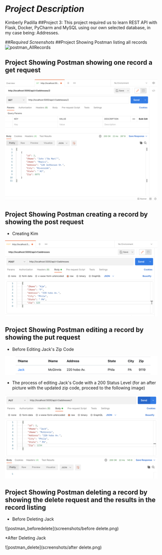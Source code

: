 # *Project Description*
Kimberly Padilla
##Project 3:
This project required us to learn REST API with Flask, Docker, PyCharm and MySQL
using our own selected database, in my case being: Addresses.

##*Required Screenshots*
##Project Showing Postman listing all records
![postman_AllRecords](screenshots/allrecords.png)

## Project Showing Postman showing one record a get request
![postman_GetRequest](screenshots/getrequest.png)

## Project Showing Postman creating a record by showing the post request
* Creating Kim

![postman_create](screenshots/create.png)

## Project Showing Postman editing a record by showing the put request
* Before Editing Jack's Zip Code

![postman_beforeedit](screenshots/beforeedit.png)

* The process of editing Jack's Code with a 200 Status Level (for an after picture with the updated zip code, proceed to the following image)

![postman_edit](screenshots/edit.png)

## Project Showing Postman deleting a record by showing the delete request and the results in the record listing 
* Before Deleting Jack

![postman_beforedelete](screenshots/before delete.png)

*After Deleting Jack

![postman_delete](screenshots/after delete.png)